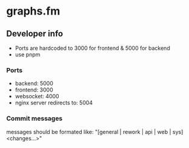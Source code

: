 # graphs.fm


## Developer info
- Ports are hardcoded to 3000 for frontend & 5000 for backend
- use pnpm

### Ports
- backend: 5000
- frontend: 3000
- websocket: 4000
- nginx server redirects to: 5004

### Commit messages
messages should be formated like: "[general | rework | api | web | sys] <changes...>"
